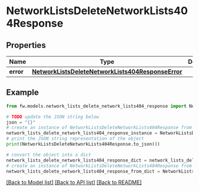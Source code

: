 # NetworkListsDeleteNetworkLists404Response


## Properties

Name | Type | Description | Notes
------------ | ------------- | ------------- | -------------
**error** | [**NetworkListsDeleteNetworkLists404ResponseError**](NetworkListsDeleteNetworkLists404ResponseError.md) |  | [optional] 

## Example

```python
from fw.models.network_lists_delete_network_lists404_response import NetworkListsDeleteNetworkLists404Response

# TODO update the JSON string below
json = "{}"
# create an instance of NetworkListsDeleteNetworkLists404Response from a JSON string
network_lists_delete_network_lists404_response_instance = NetworkListsDeleteNetworkLists404Response.from_json(json)
# print the JSON string representation of the object
print(NetworkListsDeleteNetworkLists404Response.to_json())

# convert the object into a dict
network_lists_delete_network_lists404_response_dict = network_lists_delete_network_lists404_response_instance.to_dict()
# create an instance of NetworkListsDeleteNetworkLists404Response from a dict
network_lists_delete_network_lists404_response_from_dict = NetworkListsDeleteNetworkLists404Response.from_dict(network_lists_delete_network_lists404_response_dict)
```
[[Back to Model list]](../README.md#documentation-for-models) [[Back to API list]](../README.md#documentation-for-api-endpoints) [[Back to README]](../README.md)


